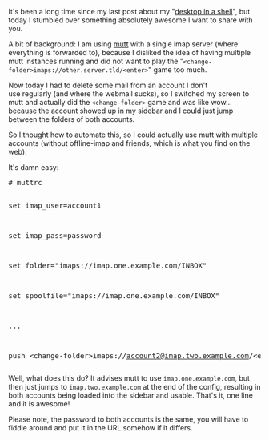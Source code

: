 <html><body><p>It's been a long time since my last post about my "<a href="http://www.die-welt.net/category/desktop-in-a-shell/">desktop in a shell</a>", but today I stumbled over something absolutely awesome I want to share with you.

A bit of background: I am using <a href="http://www.die-welt.net/2011/02/desktop-in-a-shell-mutt/">mutt</a> with a single imap server (where everything is forwarded to), because I disliked the idea of having multiple mutt instances running and did not want to play the "<code>&lt;change-folder&gt;imaps://other.server.tld/&lt;enter&gt;</code>" game too much.

Now today I had to delete some mail from an account I don't use regularly (and where the webmail sucks), so I switched my screen to mutt and actually did the <code>&lt;change-folder&gt;</code> game and was like wow... because the account showed up in my sidebar and I could just jump between the folders of both accounts.

So I thought how to automate this, so I could actually use mutt with multiple accounts (without offline-imap and friends, which is what you find on the web).

It's damn easy:

</p><pre># muttrc

set imap_user=account1

set imap_pass=password

set folder="imaps://imap.one.example.com/INBOX"

set spoolfile="imaps://imap.one.example.com/INBOX"

...

push &lt;change-folder&gt;imaps://account2@imap.two.example.com/&lt;enter&gt;</pre>

Well, what does this do? It advises mutt to use <code>imap.one.example.com</code>, but then just jumps to <code>imap.two.example.com</code> at the end of the config, resulting in both accounts being loaded into the sidebar and usable. That's it, one line and it is awesome!

Please note, the password to both accounts is the same, you will have to fiddle around and put it in the URL somehow if it differs.</body></html>